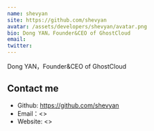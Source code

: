 ```yaml
---
name: shevyan
site: https://github.com/shevyan
avatar: /assets/developers/shevyan/avatar.png
bio: Dong YAN，Founder&CEO of GhostCloud
email: 
twitter: 
---
```


Dong YAN，Founder&CEO of GhostCloud

## Contact me

- Github: <https://github.com/shevyan>
- Email：<>
- Website: <>
  